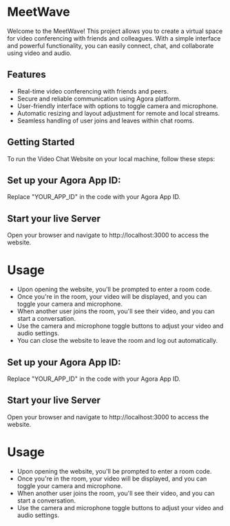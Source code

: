 # MeetWave

Welcome to the MeetWave! This project allows you to create a virtual space for video conferencing with friends and colleagues. With a simple interface and powerful functionality, you can easily connect, chat, and collaborate using video and audio.

## Features

- Real-time video conferencing with friends and peers.
- Secure and reliable communication using Agora platform.
- User-friendly interface with options to toggle camera and microphone.
- Automatic resizing and layout adjustment for remote and local streams.
- Seamless handling of user joins and leaves within chat rooms.

## Getting Started

To run the Video Chat Website on your local machine, follow these steps:

## Set up your Agora App ID:

Replace "YOUR_APP_ID" in the code with your Agora App ID.

## Start your live Server

Open your browser and navigate to http://localhost:3000 to access the website.

# Usage

- Upon opening the website, you'll be prompted to enter a room code.
- Once you're in the room, your video will be displayed, and you can toggle your camera and microphone.
- When another user joins the room, you'll see their video, and you can start a conversation.
- Use the camera and microphone toggle buttons to adjust your video and audio settings.
- You can close the website to leave the room and log out automatically.

## Set up your Agora App ID:

Replace "YOUR_APP_ID" in the code with your Agora App ID.

## Start your live Server

Open your browser and navigate to http://localhost:3000 to access the website.

# Usage

- Upon opening the website, you'll be prompted to enter a room code.
- Once you're in the room, your video will be displayed, and you can toggle your camera and microphone.
- When another user joins the room, you'll see their video, and you can start a conversation.
- Use the camera and microphone toggle buttons to adjust your video and audio settings.
